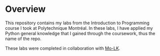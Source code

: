 # Overview

This repository contains my labs from the Introduction to Programming course I took at Polytechnique Montréal. In these labs, I have applied my Python general knowledge that I gained through the coursework, thus the name of the repo.

These labs were completed in collaboration with [Mo-LK](https://github.com/Mo-LK).
